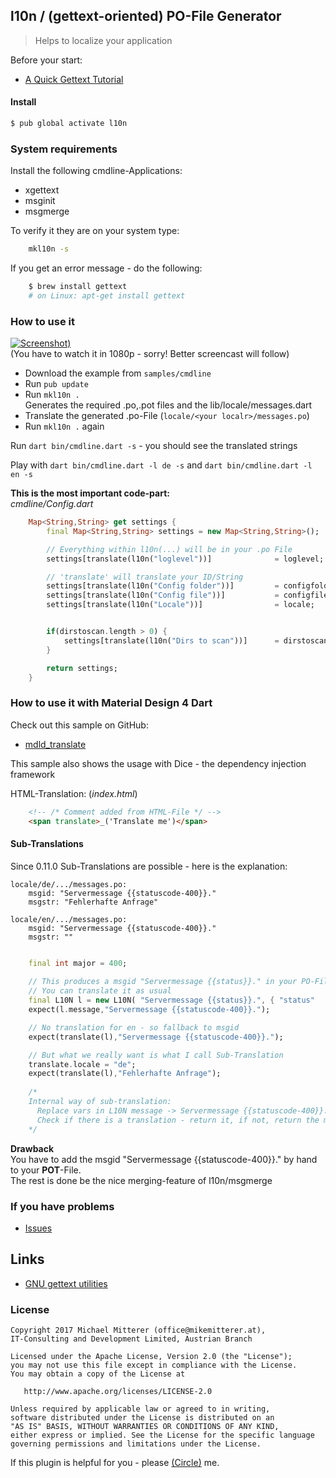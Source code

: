 l10n / (gettext-oriented) PO-File Generator
-------------------------------------------
> Helps to localize your application

Before your start:
   - [A Quick Gettext Tutorial](http://www.labri.fr/perso/fleury/posts/programming/a-quick-gettext-tutorial.html)

#### Install 
```bash
$ pub global activate l10n
```

### System requirements
Install the following cmdline-Applications:
* xgettext
* msginit
* msgmerge

To verify it they are on your system type:
```bash
    mkl10n -s 
```
If you get an error message - do the following:
```bash
    $ brew install gettext
    # on Linux: apt-get install gettext
```

### How to use it
[![Screenshot][1])](http://www.youtube.com/watch?v=vPfl-xPTjs0)  
(You have to watch it in 1080p - sorry! Better screencast will follow)

   - Download the example from `samples/cmdline`
   - Run `pub update`
   - Run `mkl10n .`  
   Generates the required .po,.pot files and the lib/locale/messages.dart
   - Translate the generated .po-File (`locale/<your localr>/messages.po`)
   - Run `mkl10n .` again
   
Run `dart bin/cmdline.dart -s` - you should see the translated strings

Play with `dart bin/cmdline.dart -l de -s` and `dart bin/cmdline.dart -l en -s`   

**This is the most important code-part:**  
_cmdline/Config.dart_

```dart
    Map<String,String> get settings {
        final Map<String,String> settings = new Map<String,String>();

        // Everything within l10n(...) will be in your .po File
        settings[translate(l10n("loglevel"))]              = loglevel;

        // 'translate' will translate your ID/String 
        settings[translate(l10n("Config folder"))]         = configfolder;
        settings[translate(l10n("Config file"))]           = configfile;
        settings[translate(l10n("Locale"))]                = locale;


        if(dirstoscan.length > 0) {
            settings[translate(l10n("Dirs to scan"))]      = dirstoscan.join(", ");
        }

        return settings;
    }

```

### How to use it with Material Design 4 Dart

Check out this sample on GitHub:  
   - [mdld_translate](https://github.com/MikeMitterer/dart-material-design-lite-site/tree/master/samples/mdld_translate)
   
This sample also shows the usage with Dice - the dependency injection framework
   
HTML-Translation: (_index.html_)
```html
    <!-- /* Comment added from HTML-File */ -->
    <span translate>_('Translate me')</span>
```

#### Sub-Translations
Since 0.11.0 Sub-Translations are possible - here is the explanation:
 
```
locale/de/.../messages.po: 
    msgid: "Servermessage {{statuscode-400}}."
    msgstr: "Fehlerhafte Anfrage"
    
locale/en/.../messages.po: 
    msgid: "Servermessage {{statuscode-400}}."
    msgstr: ""
    
```

```dart
    final int major = 400;
    
    // This produces a msgid "Servermessage {{status}}." in your PO-File.
    // You can translate it as usual 
    final L10N l = new L10N( "Servermessage {{status}}.", { "status"  : "{{statuscode-${major}}}" });
    expect(l.message,"Servermessage {{statuscode-400}}.");

    // No translation for en - so fallback to msgid
    expect(translate(l),"Servermessage {{statuscode-400}}.");

    // But what we really want is what I call Sub-Translation
    translate.locale = "de";
    expect(translate(l),"Fehlerhafte Anfrage");
    
    /* 
    Internal way of sub-translation: 
      Replace vars in L10N message -> Servermessage {{statuscode-400}}.
      Check if there is a translation - return it, if not, return the msgid
    */
```

<b>Drawback</b><br>
You have to add the msgid "Servermessage {{statuscode-400}}." by hand to your <strong>POT</strong>-File.<br>
The rest is done be the nice merging-feature of l10n/msgmerge 


### If you have problems
* [Issues][2]

## Links
   - [GNU gettext utilities](https://www.gnu.org/software/gettext/manual/gettext.html)
   
### License

    Copyright 2017 Michael Mitterer (office@mikemitterer.at), 
    IT-Consulting and Development Limited, Austrian Branch

    Licensed under the Apache License, Version 2.0 (the "License");
    you may not use this file except in compliance with the License.
    You may obtain a copy of the License at

       http://www.apache.org/licenses/LICENSE-2.0

    Unless required by applicable law or agreed to in writing, 
    software distributed under the License is distributed on an 
    "AS IS" BASIS, WITHOUT WARRANTIES OR CONDITIONS OF ANY KIND, 
    either express or implied. See the License for the specific language 
    governing permissions and limitations under the License.
    
    
If this plugin is helpful for you - please [(Circle)](http://gplus.mikemitterer.at/) me.

[1]: https://raw.githubusercontent.com/MikeMitterer/dart-l10n-gettext/master/doc/_resources/screenshot.png
[2]: https://github.com/MikeMitterer/dart-l10n-gettext/issues

